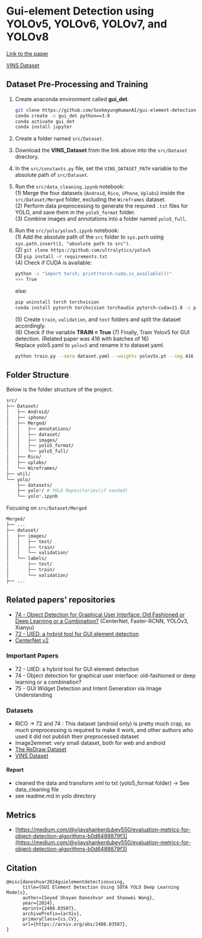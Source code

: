 # Gui-element Detection using YOLOv5, YOLOv6, YOLOv7, and YOLOv8

[Link to the paper](https://arxiv.org/abs/2408.03507)

[VINS Dataset](https://github.com/sbunian/VINS)

## Dataset Pre-Processing and Training
1. Create anaconda environment called **gui_det**.
   ```bash
   git clone https://github.com/SookmyungHumanAI/gui-element-detection.git
   conda create -n gui_det python==3.9
   conda activate gui_det
   conda install jupyter
   ```

2. Create a folder named `src/Dataset`.
3. Download the **VINS_Dataset** from the link above into the `src/Dataset` directory.
4. In the `src/constants.py` file, set the `VINS_DATASET_PATH` variable to the absolute path of `src/Dataset`.
5. Run the `src/data_cleaning.ipynb` notebook:<br>
   (1) Merge the four datasets (`Android`, `Rico`, `iPhone`, `Uplabs`) inside the `src/Dataset/Merged` folder, excluding the `Wireframes` dataset.<br>
   (2) Perform data preprocessing to generate the required `.txt` files for YOLO, and save them in the `yolo5_format` folder.<br>
   (3) Combine images and annotations into a folder named `yolo5_full`.<br>
6. Run the `src/yolo/yolov5.ipynb` notebook:<br>
   (1) Add the absolute path of the `src` folder to `sys.path` using `sys.path.insert(1, "absolute path to src")`.<br>
   (2) `git clone https://github.com/ultralytics/yolov5`<br>
   (3) `pip install -r requirements.txt`<br>
   (4) Check if CUDA is available:<br>
      ```bash
      python -c "import torch; print(torch.cuda.is_available())"
      >>> True
      ```
      else:
      ```bash
      pip uninstall torch torchvision
      conda install pytorch torchvision torchaudio pytorch-cuda=11.8 -c pytorch -c nvidia
      ```
   (5) Create `train`, `validation`, and `test` folders and split the dataset accordingly.<br>
   (6) Check if the variable **TRAIN = True**
   (7) Finally, Train Yolov5 for GUI detection. (Related paper was 416 with batches of 16)<br>
      Replace yolo5.yaml to `yolov5` and rename it to dataset.yaml.
   ```bash
   python train.py --data dataset.yaml --weights yolov5s.pt --img 416 --epochs {EPOCHS} --batch-size 16 --name {RES_DIR}
   ```

## Folder Structure
Below is the folder structure of the project.
```bash
src/
├── Dataset/
│   ├── Android/
│   ├── iphone/
│   ├── Merged/
│   │   ├── annotations/
│   │   ├── dataset/
│   │   ├── images/
│   │   ├── yolo5_format/
│   │   └── yolo5_full/
│   ├── Rico/
│   ├── uplabs/
│   └── Wireframes/
├── util/
└── yolo/
    ├── datasets/
    ├── yolo*/ # YOLO Repositories(if needed)
    └── yolo*.ipynb
```
Focusing on `src/Dataset/Merged`
```bash
Merged/
├── ...
├── dataset/
│   ├── images/
│   │   ├── test/
│   │   ├── train/
│   │   └── validation/
│   └── labels/
│       ├── test/
│       ├── train/
│       └── validation/
├── ...
```

## Related papers' repositories

- [74 - Object Detection for Graphical User Interface: Old Fashioned or Deep Learning or a Combination?](https://github.com/chenjshnn/Object-Detection-for-Graphical-User-Interface)
  (CenterNet, Faster-RCNN, YOLOv3, Xianyu)
- [72 - UIED: a hybrid tool for GUI element detection](https://github.com/MulongXie/UIED)
- [CenterNet v2](https://github.com/xingyizhou/CenterNet2)

### Important Papers

- 72 - UIED: a hybrid tool for GUI element detection
- 74 - Object detection for graphical user interface: old-fashioned or deep learning or a combination?
- 75 - GUI Widget Detection and Intent Generation via Image Understanding

### Datasets
- RICO -> 72 and 74 : This dataset (android only) is pretty much crap, so much preprocessing is required to make it work, and other authors who used it did not publish their preprocessed dataset 
- Image2emmet: very small dataset, both for web and android
- [The ReDraw Dataset](https://zenodo.org/record/2530277#.ZAQ5mXbMJ3g)
- [VINS Dataset](https://github.com/sbunian/VINS)


#### Report
- cleaned the data and transform xml to txt (yolo5_format folder) -> See data_cleaning file
- see readme.md in yolo directory

## Metrics
- [https://medium.com/@vijayshankerdubey550/evaluation-metrics-for-object-detection-algorithms-b0d6489879f3](https://medium.com/@vijayshankerdubey550/evaluation-metrics-for-object-detection-algorithms-b0d6489879f3)

## Citation
```
@misc{daneshvar2024guielementdetectionusing,
      title={GUI Element Detection Using SOTA YOLO Deep Learning Models}, 
      author={Seyed Shayan Daneshvar and Shaowei Wang},
      year={2024},
      eprint={2408.03507},
      archivePrefix={arXiv},
      primaryClass={cs.CV},
      url={https://arxiv.org/abs/2408.03507}, 
}
```
